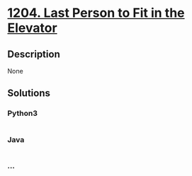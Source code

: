 # [1204. Last Person to Fit in the Elevator](https://leetcode.com/problems/last-person-to-fit-in-the-elevator)

## Description
None


## Solutions


### Python3

```python

```

### Java

```java

```

### ...
```

```
